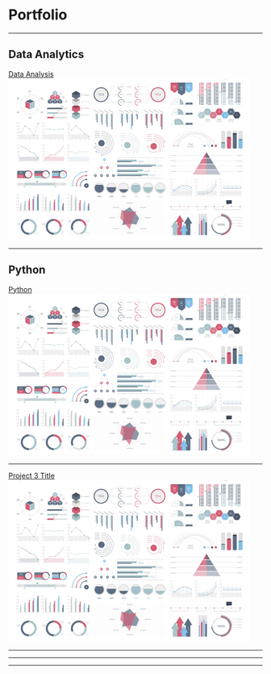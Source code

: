 # Portfolio

---

## Data Analytics

[Data Analysis](https://github.com/Rene0rtiz/data_analysis)
<img src="images/dummy_thumbnail.jpg?raw=true"/>
<!--<img src="images/capstone.png" width="480" height="320"/>-->

---
## Python
[Python](https://github.com/Rene0rtiz/python)
<img src="images/dummy_thumbnail.jpg?raw=true"/>
<!--<img src="images/dummy_thumbnail.jpg?raw=true"/>-->

---
[Project 3 Title](http://example.com/)
<img src="images/dummy_thumbnail.jpg?raw=true"/>

---

<!--### Category Name 2

- [Project 1 Title](http://example.com/)
- [Project 2 Title](http://example.com/)
- [Project 3 Title](http://example.com/)
- [Project 4 Title](http://example.com/)
- [Project 5 Title](http://example.com/)
-->

---

---

